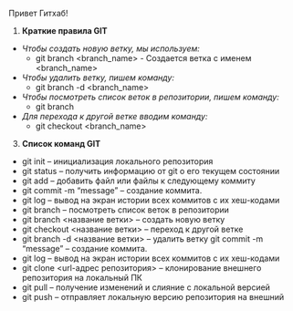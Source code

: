 Привет Гитхаб!
1. **Краткие правила GIT**
* *Чтобы создать новую ветку, мы используем:*
   + git branch <branch_name> - Создается ветка с именем <branch_name>
* *Чтобы удалить ветку, пишем команду:*
   + git branch -d <branch_name>
* *Чтобы посмотреть список веток в репозитории, пишем команду:*
   + git branch 
* *Для перехода к другой ветке вводим команду:*
   + git checkout <branch_name>
3. **Список команд GIT**
+   git init – инициализация локального репозитория
+	git status – получить информацию от git о его текущем состоянии
+	git add – добавить файл или файлы к следующему коммиту
+	git commit -m “message” – создание коммита.
+	git log – вывод на экран истории всех коммитов с их хеш-кодами
+	git branch – посмотреть список веток в репозитории
+	git branch <название ветки> – создать новую ветку
+	git checkout <название ветки> – переход к другой ветке
+	git branch -d <название ветки> – удалить ветку
git commit -m “message” – создание коммита.
+	git log – вывод на экран истории всех коммитов с их хеш-кодами
+	git clone <url-адрес репозитория> – клонирование внешнего репозитория на  локальный ПК
+	git pull – получение изменений и слияние с локальной версией
+	git push – отправляет локальную версию репозитория на внешний 
